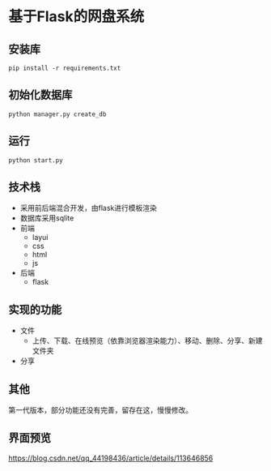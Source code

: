 # 基于Flask的网盘系统

## **安装库**

```
pip install -r requirements.txt
```

## **初始化数据库**

```
python manager.py create_db
```

## **运行**

```
python start.py
```

## **技术栈**

- 采用前后端混合开发，由flask进行模板渲染
- 数据库采用sqlite
- 前端
  - layui
  - css
  - html
  - js
- 后端
  - flask

## 实现的功能

- 文件
  - 上传、下载、在线预览（依靠浏览器渲染能力）、移动、删除、分享、新建文件夹
- 分享

## 其他

第一代版本，部分功能还没有完善，留存在这，慢慢修改。
## 界面预览
https://blog.csdn.net/qq_44198436/article/details/113646856
